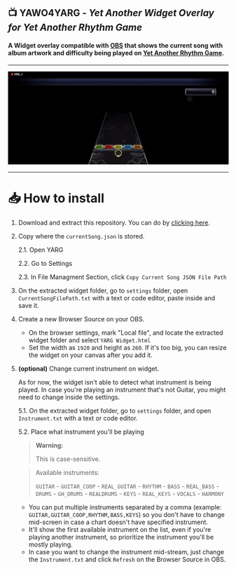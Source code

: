 ## 📺 **YAWO4YARG** - *Yet Another Widget Overlay for Yet Another Rhythm Game*

#### A Widget overlay compatible with [OBS](https://obsproject.com) that shows the current song with album artwork and difficulty being played on [Yet Another Rhythm Game](https://github.com/YARC-Official/YARG).


---

![Banner](.github/Banner.gif)

---

# 📥 How to install

1. Download and extract this repository. You can do by [clicking here](https://github.com/Pantotone/YAWO4YARG/archive/refs/heads/main.zip).

2. Copy where the `currentSong.json` is stored.
    
    2.1. Open YARG

    2.2. Go to Settings

    2.3. In File Managment Section, click `Copy Current Song JSON File Path`

3. On the extracted widget folder, go to `settings` folder, open `CurrentSongFilePath.txt` with a text or code editor, paste inside and save it.

4. Create a new Browser Source on your OBS.

    - On the browser settings, mark "Local file", and locate the extracted widget folder and select `YARG Widget.html`
    - Set the width as `1920` and height as `260`. If it's too big, you can resize the widget on your canvas after you add it.

5. **(optional)** Change current instrument on widget.

    As for now, the widget isn't able to detect what instrument is being played. In case you're playing an instrument that's not Guitar, you might need to change inside the settings.

    5.1. On the extracted widget folder, go to `settings` folder, and open `Instrument.txt` with a text or code editor.

    5.2. Place what instrument you'll be playing

    > **Warning:** 
    > 
    > This is case-sensitive.

    > Available instruments:
    >
    > `GUITAR` - `GUITAR_COOP` - `REAL_GUITAR` - `RHYTHM` - `BASS` - `REAL_BASS` - `DRUMS` - `GH_DRUMS` - `REALDRUMS` - `KEYS` - `REAL_KEYS` - `VOCALS` - `HARMONY`


    - You can put multiple instruments separated by a comma (example: `GUITAR,GUITAR_COOP,RHYTHM,BASS,KEYS`) so you don't have to change mid-screen in case a chart doesn't have specified instrument.
    - It'll show the first available instrument on the list, even if you're playing another instrument, so prioritize the instrument you'll be mostly playing.
    - In case you want to change the instrument mid-stream, just change the `Instrument.txt` and click `Refresh` on the Browser Source in OBS.
